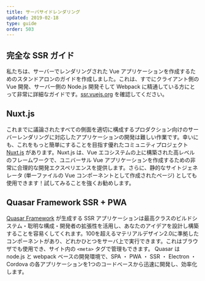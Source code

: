 ```yaml
---
title: サーバサイドレンダリング
updated: 2019-02-18
type: guide
order: 503
---
```


## 完全な SSR ガイド

私たちは、サーバーでレンダリングされた Vue アプリケーションを作成するためのスタンドアロンのガイドを作成しました。これは、すでにクライアント側の Vue 開発、サーバー側の Node.js 開発そして Webpack に精通している方にとって非常に詳細なガイドです。[ssr.vuejs.org](https://ssr.vuejs.org/) を確認してください。

## Nuxt.js

これまでに議論されたすべての側面を適切に構成するプロダクション向けのサーバーレンダリングに対応したアプリケーションの開発は難しい作業です。幸いにも、これをもっと簡単にすることを目指す優れたコミュニティプロジェクト [Nuxt.js](https://nuxtjs.org/) があります。Nuxt.js は、Vue エコシステムの上に構築された高レベルのフレームワークで、ユニバーサル Vue アプリケーションを作成するための非常に合理的な開発エクスペリエンスを提供します。さらに、静的なサイトジェネレータ (単一ファイルの Vue コンポーネントとして作成されたページ) としても使用できます！試してみることを強くお勧めします。

## Quasar Framework SSR + PWA

 [Quasar Framework](https://quasar-framework.org/) が生成する SSR アプリケーションは最高クラスのビルドシステム・聡明な構成・開発者の拡張性を活用し、あなたのアイデアを設計し構築することを容易くしてくれます。100を超えるマテリアルデザイン2.0に準拠したコンポーネントがあり、どれかひとつをサーバ上で実行できます。これはブラウザでも使用でき、サイト内の `<meta>` タグで管理もできます。 Quasar は node.js と webpack ベースの開発環境で、SPA ・ PWA ・ SSR ・ Electron ・ Cordova の各アプリケーションを1つのコードベースから迅速に開発し、効率化します。
